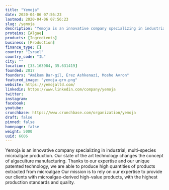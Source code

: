 ```yaml
---
title: "Yemoja"
date: 2020-04-06 07:56:23
lastmod: 2020-04-06 07:56:23
slug: /yemoja
description: "Yemoja is an innovative company specializing in industrial, multi-species microalgae production. Our state of the art technology changes the concept of algaculture manufacturing. Thanks to our expertise and our unique patented technology, we are able to produce high quantities of products extracted from microalgae Our mission is to rely on our expertise to provide our clients with microalgae-derived high-value products, with the highest production standards and quality."
proteins: [Algae]
products: [Ingredients]
business: [Production]
finance_type: []
country: "Israel"
country_code: "IL"
city: ""
location: [33.163984, 35.631419]
founded: 2017
founders: "Amikam Bar-gil, Erez Ashkenazi, Moshe Avron"
featured_image: "yemoja-grn.png"
website: https://yemojaltd.com/
linkedin: https://www.linkedin.com/company/yemoja
twitter: 
instagram: 
facebook: 
youtube: 
crunchbase: https://www.crunchbase.com/organization/yemoja
draft: false
pinned: false
homepage: false
weight: 5000
uuid: 6606
---
```

Yemoja is an innovative company specializing in industrial, multi-species microalgae production. Our state of the art technology changes the concept of algaculture manufacturing. Thanks to our expertise and our unique patented technology, we are able to produce high quantities of products extracted from microalgae Our mission is to rely on our expertise to provide our clients with microalgae-derived high-value products, with the highest production standards and quality.
